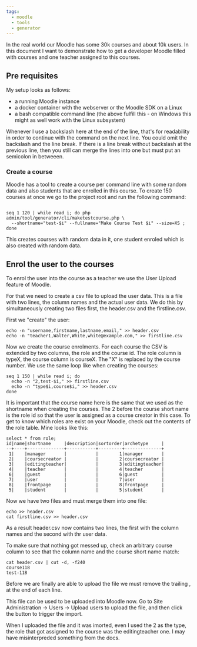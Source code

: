 ```yaml
---
tags:
  - moodle
  - tools
  - generator
---
```



In the real world our Moodle has some 30k courses and about 10k users. In this document I want to demonstrate how to get a developer Moodle filled with courses and one teacher assigned to this courses.

## Pre requisites

My setup looks as follows:

- a running Moodle instance
- a docker container with the webserver or the Moodle SDK on a Linux
- a bash compatible command line (the above fulfill this - on Windows this might as well work with the Linux subsystem)

Whenever I use a backslash here at the end of the line, that's for readability in order to continue with the command on the next line. You could omit the backslash and the line break. If there is a line break without backslash at the previous line, then you still can merge the lines into one but must put an semicolon in betweeen.

### Create a course
Moodle has a tool to create a course per command line with some random data and also students that are enrolled in this course. To create 150 courses at once we go to the project root and run the following command:
```

seq 1 120 | while read i; do php admin/tool/generator/cli/maketestcourse.php \
  --shortname="test-$i" --fullname="Make Course Test $i" --size=XS ; done

```
This creates courses with random data in it, one student enroled which is also created with random data.

## Enrol the user to the courses

To enrol the user into the course as a teacher we use the User Upload feature of Moodle.

For that we need to create a csv file to upload the user data. This is a file with two lines, the column names and the actual user data. We do this by simultaneously creating two files first, the header.csv and the firstline.csv.

First we "create" the user:
```
echo -n "username,firstname,lastname,email," >> header.csv
echo -n "teacher1,Walter,White,white@example.com," >> firstline.csv

```
Now we create the course enrolments. For each course the CSV is extended by two columns, the role and the course id. The role column is typeX, the course column is courseX. The "X" is replaced by the course number. We use the same loop like when creating the courses:
```
seq 1 150 | while read i; do
  echo -n "2,test-$i," >> firstline.csv
  echo -n "type$i,course$i," >> header.csv
done

```
It is important that the course name here is the same that we used as the shortname when creating the courses. The 2 before the course short name is the role id so that the user is assigned as a course creator in this case. To get to know which roles are exist on your Moodle, check out the contents of the role table. Mine looks like this:

```
select * from role;
id|name|shortname     |description|sortorder|archetype     |
--+----+--------------+-----------+---------+--------------+
 1|    |manager       |           |        1|manager       |
 2|    |coursecreator |           |        2|coursecreator |
 3|    |editingteacher|           |        3|editingteacher|
 4|    |teacher       |           |        4|teacher       |
 6|    |guest         |           |        6|guest         |
 7|    |user          |           |        7|user          |
 8|    |frontpage     |           |        8|frontpage     |
 5|    |student       |           |        5|student       |

```
Now we have two files and must merge them into one file:
```
echo >> header.csv
cat firstline.csv >> header.csv
```

As a result header.csv now contains two lines, the first with the column names and the second with thr user data.

To make sure that nothing got messed up, check an arbitrary course column to see that the column name and the course short name match:
```
cat header.csv | cut -d, -f240
course118
test-118
```

Before we are finally are able to upload the file we must remove the trailing , at the end of each line.

This file can be used to be uploaded into Moodle now. Go to Site Administration -> Users -> Upload users to upload the file, and then click the button to trigger the import.

When I uploaded the file and it was imorted, even I used the 2 as the type, the role that got assigned to the course was the editingteacher one. I may have misinterpreded something from the docs.